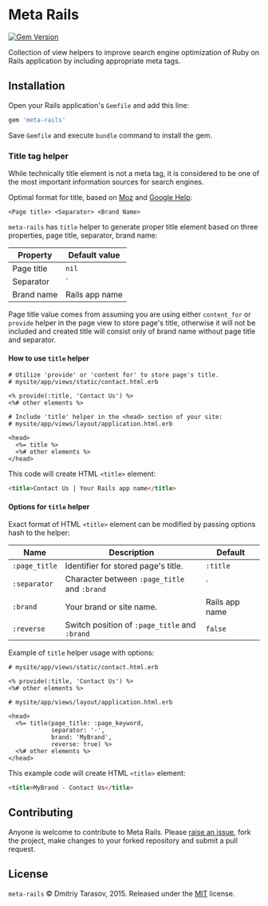 # Meta Rails

[![Gem Version](https://badge.fury.io/rb/meta-rails.svg)](https://badge.fury.io/rb/meta-rails)

Collection of view helpers to improve search engine optimization of Ruby on Rails application by including appropriate meta tags.

## Installation

Open your Rails application's `Gemfile` and add this line:

```ruby
gem 'meta-rails'
```

Save `Gemfile` and execute `bundle` command to install the gem.

### Title tag helper

While technically title element is not a meta tag, it is considered to be one of the most important information sources for search engines.

Optimal format for title, based on [Moz](https://moz.com/learn/seo/title-tag) and [Google Help](https://support.google.com/webmasters/answer/35624#3):

`<Page title> <Separator> <Brand Name>`

`meta-rails` has `title` helper to generate proper title element based on three properties, page title, separator, brand name: 

Property   | Default value 
-----------|---------------
Page title | `nil`         
Separator  | `|`           
Brand name | Rails app name

Page title value comes from assuming you are using either `content_for` or `provide` helper in the page view to store page's title, otherwise it will not be included and created title will consist only of brand name without page title and separator.

#### How to use `title` helper

```erb
# Utilize 'provide' or 'content for' to store page's title.
# mysite/app/views/static/contact.html.erb

<% provide(:title, 'Contact Us') %>
<%# other elements %>

# Include 'title' helper in the <head> section of your site:
# mysite/app/views/layout/application.html.erb

<head>
  <%= title %>
  <%# other elements %>
</head>
```

This code will create HTML `<title>` element:

```html
<title>Contact Us | Your Rails app name</title>
```

#### Options for `title` helper

Exact format of HTML `<title>` element can be modified by passing options hash to the helper:

Name         | Description                                   | Default
-------------|-----------------------------------------------|-----------
`:page_title`| Identifier for stored page's title.           | `:title`
`:separator` | Character between `:page_title` and `:brand`  | `|`
`:brand`     | Your brand or site name.                      | Rails app name
`:reverse`   | Switch position of `:page_title` and `:brand` | `false`

Example of `title` helper usage with options:

```erb
# mysite/app/views/static/contact.html.erb

<% provide(:title, 'Contact Us') %>
<%# other elements %>

# mysite/app/views/layout/application.html.erb

<head>
  <%= title(page_title: :page_keyword,
            separator: '-',
            brand: 'MyBrand',
            reverse: true) %>
  <%# other elements %>
</head>
```

This example code will create HTML `<title>` element:

```html
<title>MyBrand - Contact Us</title>
```

## Contributing

Anyone is welcome to contribute to Meta Rails. Please [raise an issue](https://github.com/rubysamurai/meta-rails/issues), fork the project, make changes to your forked repository and submit a pull request.

## License

`meta-rails` © Dmitriy Tarasov, 2015. Released under the [MIT](https://github.com/rubysamurai/meta-rails/blob/master/LICENSE.txt) license.
